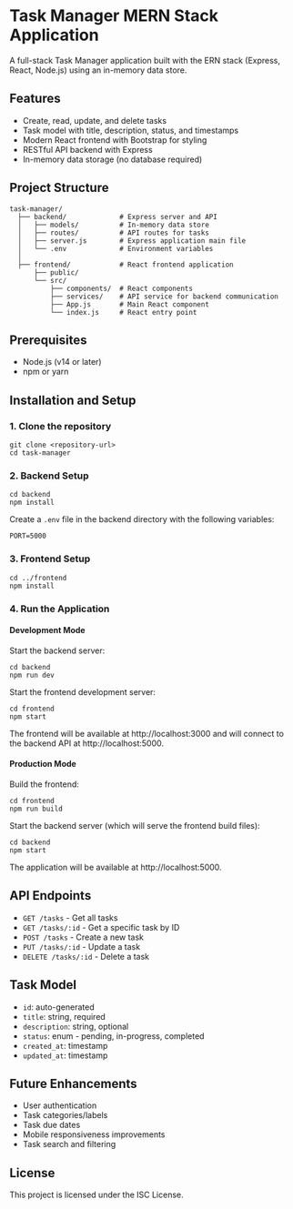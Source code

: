 # Task Manager MERN Stack Application

A full-stack Task Manager application built with the ERN stack (Express, React, Node.js) using an in-memory data store.

## Features

- Create, read, update, and delete tasks
- Task model with title, description, status, and timestamps
- Modern React frontend with Bootstrap for styling
- RESTful API backend with Express
- In-memory data storage (no database required)

## Project Structure

```
task-manager/
  ├── backend/             # Express server and API
  │   ├── models/          # In-memory data store
  │   ├── routes/          # API routes for tasks
  │   ├── server.js        # Express application main file
  │   └── .env             # Environment variables
  │
  ├── frontend/            # React frontend application
      ├── public/
      └── src/
          ├── components/  # React components
          ├── services/    # API service for backend communication
          ├── App.js       # Main React component
          └── index.js     # React entry point
```

## Prerequisites

- Node.js (v14 or later)
- npm or yarn

## Installation and Setup

### 1. Clone the repository

```
git clone <repository-url>
cd task-manager
```

### 2. Backend Setup

```
cd backend
npm install
```

Create a `.env` file in the backend directory with the following variables:
```
PORT=5000
```

### 3. Frontend Setup

```
cd ../frontend
npm install
```

### 4. Run the Application

#### Development Mode

Start the backend server:
```
cd backend
npm run dev
```

Start the frontend development server:
```
cd frontend
npm start
```

The frontend will be available at http://localhost:3000 and will connect to the backend API at http://localhost:5000.

#### Production Mode

Build the frontend:
```
cd frontend
npm run build
```

Start the backend server (which will serve the frontend build files):
```
cd backend
npm start
```

The application will be available at http://localhost:5000.

## API Endpoints

- `GET /tasks` - Get all tasks
- `GET /tasks/:id` - Get a specific task by ID
- `POST /tasks` - Create a new task
- `PUT /tasks/:id` - Update a task
- `DELETE /tasks/:id` - Delete a task

## Task Model

- `id`: auto-generated
- `title`: string, required
- `description`: string, optional
- `status`: enum - pending, in-progress, completed
- `created_at`: timestamp
- `updated_at`: timestamp

## Future Enhancements

- User authentication
- Task categories/labels
- Task due dates
- Mobile responsiveness improvements
- Task search and filtering

## License

This project is licensed under the ISC License. 